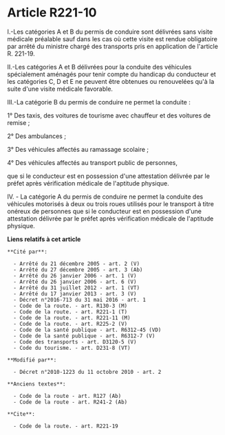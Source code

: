# Article R221-10

I.-Les catégories A et B du permis de conduire sont délivrées sans visite médicale préalable sauf dans les cas où cette
visite est rendue obligatoire par arrêté du ministre chargé des transports pris en application de l'article R. 221-19. 

II.-Les catégories A et B délivrées pour la conduite des véhicules spécialement aménagés pour tenir compte du handicap du
conducteur et les catégories C, D et E ne peuvent être obtenues ou renouvelées qu'à la suite d'une visite médicale
favorable. 

III.-La catégorie B du permis de conduire ne permet la conduite : 

1° Des taxis, des voitures de tourisme avec chauffeur et des voitures de remise ; 

2° Des ambulances ; 

3° Des véhicules affectés au ramassage scolaire ; 

4° Des véhicules affectés au transport public de personnes, 

que si le conducteur est en possession d'une attestation délivrée par le préfet après vérification médicale de l'aptitude
physique.

IV. - La catégorie A du permis de conduire ne permet la conduite des véhicules motorisés à deux ou trois roues utilisés pour
le transport à titre onéreux de personnes que si le conducteur est en possession d'une attestation délivrée par le préfet
après vérification médicale de l'aptitude physique.

**Liens relatifs à cet article**

	**Cité par**:

	  - Arrêté du 21 décembre 2005 - art. 2 (V)
	  - Arrêté du 27 décembre 2005 - art. 3 (Ab)
	  - Arrêté du 26 janvier 2006 - art. 1 (V)
	  - Arrêté du 26 janvier 2006 - art. 6 (V)
	  - Arrêté du 31 juillet 2012 - art. 1 (VT)
	  - Arrêté du 17 janvier 2013 - art. 3 (V)
	  - Décret n°2016-713 du 31 mai 2016 - art. 1
	  - Code de la route. - art. R130-3 (M)
	  - Code de la route. - art. R221-1 (T)
	  - Code de la route. - art. R221-11 (M)
	  - Code de la route. - art. R225-2 (V)
	  - Code de la santé publique - art. R6312-45 (VD)
	  - Code de la santé publique - art. R6312-7 (V)
	  - Code des transports - art. D3120-5 (V)
	  - Code du tourisme. - art. D231-8 (VT)

	**Modifié par**:

	  - Décret n°2010-1223 du 11 octobre 2010 - art. 2

	**Anciens textes**:

	  - Code de la route - art. R127 (Ab)
	  - Code de la route - art. R241-2 (Ab)

	**Cite**:

	  - Code de la route. - art. R221-19
